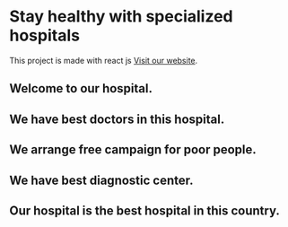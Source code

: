 # Stay healthy with specialized hospitals

This project is made with react js [Visit our website](https://specialized-hospital-180b9.web.app/home).

## Welcome to our hospital.

## We have best doctors in this hospital.

## We arrange free campaign for poor people.

## We have best diagnostic center.

## Our hospital is the best hospital in this country.




